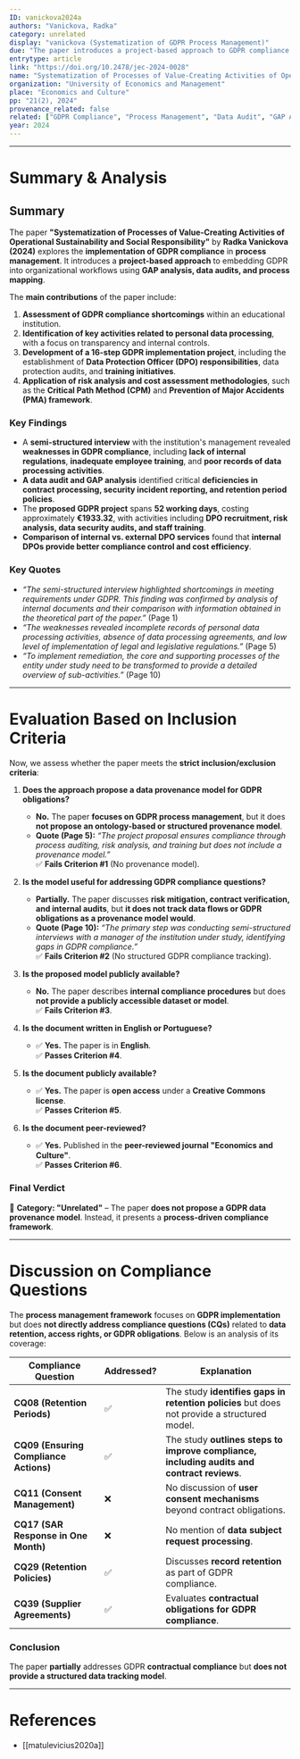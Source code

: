 ```yaml
---
ID: vanickova2024a
authors: "Vanickova, Radka"
category: unrelated
display: "vanickova (Systematization of GDPR Process Management)"
due: "The paper introduces a project-based approach to GDPR compliance within process management but does not propose a data provenance model."
entrytype: article
link: "https://doi.org/10.2478/jec-2024-0028"
name: "Systematization of Processes of Value-Creating Activities of Operational Sustainability and Social Responsibility"
organization: "University of Economics and Management"
place: "Economics and Culture"
pp: "21(2), 2024"
provenance_related: false
related: ["GDPR Compliance", "Process Management", "Data Audit", "GAP Analysis"]
year: 2024
---
```


---

# **Summary & Analysis**

## **Summary**

The paper **"Systematization of Processes of Value-Creating Activities of Operational Sustainability and Social Responsibility"** by **Radka Vanickova (2024)** explores the **implementation of GDPR compliance** in **process management**. It introduces a **project-based approach** to embedding GDPR into organizational workflows using **GAP analysis, data audits, and process mapping**.

The **main contributions** of the paper include:

1. **Assessment of GDPR compliance shortcomings** within an educational institution.
2. **Identification of key activities related to personal data processing**, with a focus on transparency and internal controls.
3. **Development of a 16-step GDPR implementation project**, including the establishment of **Data Protection Officer (DPO) responsibilities**, data protection audits, and **training initiatives**.
4. **Application of risk analysis and cost assessment methodologies**, such as the **Critical Path Method (CPM)** and **Prevention of Major Accidents (PMA) framework**.

### **Key Findings**

- A **semi-structured interview** with the institution's management revealed **weaknesses in GDPR compliance**, including **lack of internal regulations**, **inadequate employee training**, and **poor records of data processing activities**.
- **A data audit and GAP analysis** identified critical **deficiencies in contract processing, security incident reporting, and retention period policies**.
- The **proposed GDPR project** spans **52 working days**, costing approximately **€1933.32**, with activities including **DPO recruitment, risk analysis, data security audits, and staff training**.
- **Comparison of internal vs. external DPO services** found that **internal DPOs provide better compliance control and cost efficiency**.

### **Key Quotes**

- _“The semi-structured interview highlighted shortcomings in meeting requirements under GDPR. This finding was confirmed by analysis of internal documents and their comparison with information obtained in the theoretical part of the paper.”_ (Page 1)
- _“The weaknesses revealed incomplete records of personal data processing activities, absence of data processing agreements, and low level of implementation of legal and legislative regulations.”_ (Page 5)
- _“To implement remediation, the core and supporting processes of the entity under study need to be transformed to provide a detailed overview of sub-activities.”_ (Page 10)

---

# **Evaluation Based on Inclusion Criteria**

Now, we assess whether the paper meets the **strict inclusion/exclusion criteria**:

1. **Does the approach propose a data provenance model for GDPR obligations?**
    
    - **No.** The paper **focuses on GDPR process management**, but it does **not propose an ontology-based or structured provenance model**.
    - **Quote (Page 5):** _“The project proposal ensures compliance through process auditing, risk analysis, and training but does not include a provenance model.”_  
        ✅ **Fails Criterion #1** (No provenance model).
2. **Is the model useful for addressing GDPR compliance questions?**
    
    - **Partially.** The paper discusses **risk mitigation, contract verification, and internal audits**, but **it does not track data flows or GDPR obligations as a provenance model would**.
    - **Quote (Page 10):** _“The primary step was conducting semi-structured interviews with a manager of the institution under study, identifying gaps in GDPR compliance.”_  
        ✅ **Fails Criterion #2** (No structured GDPR compliance tracking).
3. **Is the proposed model publicly available?**
    
    - **No.** The paper describes **internal compliance procedures** but does **not provide a publicly accessible dataset or model**.  
        ✅ **Fails Criterion #3**.
4. **Is the document written in English or Portuguese?**
    
    - ✅ **Yes.** The paper is in **English**.  
        ✅ **Passes Criterion #4**.
5. **Is the document publicly available?**
    
    - ✅ **Yes.** The paper is **open access** under a **Creative Commons license**.  
        ✅ **Passes Criterion #5**.
6. **Is the document peer-reviewed?**
    
    - ✅ **Yes.** Published in the **peer-reviewed journal "Economics and Culture"**.  
        ✅ **Passes Criterion #6**.

### **Final Verdict**

🔴 **Category: "Unrelated"** – The paper **does not propose a GDPR data provenance model**. Instead, it presents a **process-driven compliance framework**.

---

# **Discussion on Compliance Questions**

The **process management framework** focuses on **GDPR implementation** but does **not directly address compliance questions (CQs)** related to **data retention, access rights, or GDPR obligations**. Below is an analysis of its coverage:

|Compliance Question|Addressed?|Explanation|
|---|---|---|
|**CQ08 (Retention Periods)**|✅|The study **identifies gaps in retention policies** but does not provide a structured model.|
|**CQ09 (Ensuring Compliance Actions)**|✅|The study **outlines steps to improve compliance, including audits and contract reviews**.|
|**CQ11 (Consent Management)**|❌|No discussion of **user consent mechanisms** beyond contract obligations.|
|**CQ17 (SAR Response in One Month)**|❌|No mention of **data subject request processing**.|
|**CQ29 (Retention Policies)**|✅|Discusses **record retention** as part of GDPR compliance.|
|**CQ39 (Supplier Agreements)**|✅|Evaluates **contractual obligations for GDPR compliance**.|

### **Conclusion**

The paper **partially** addresses GDPR **contractual compliance** but **does not provide a structured data tracking model**.

---

# References

- [[matulevicius2020a]]